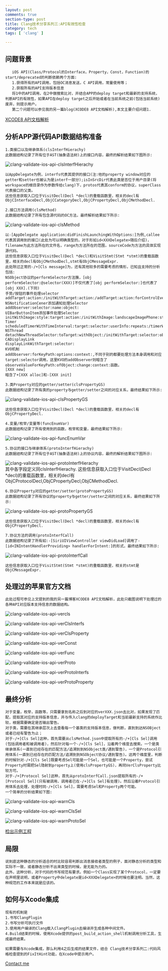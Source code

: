 ```yaml
---
layout: post
comments: true
section-type: post
title: Clang技术分享系列三:API有效性检查
category: tech
tags: [ 'clang' ]

---
```

## 问题背景

       iOS API(Class/Protocol的Interface，Property，Const，Function)的start/deprecated的判断依赖两个方面:
       1.获得所有的API调用，包括OC消息发送，C API调用，常量使用等；
       2.获取所有的API支持版本信息
       将1中的API调用，在2中做搜索比对，并结合APP的deploy target和最新的支持系统，判断API的有效性，如果API在deploy target之后开始或者在当前系统之前(包括当前系统)废弃，则提示用户。
       第二个问题可以参见我的另一篇blog(XCODE8 API文档解析),本文主要介绍问题1.

[XCODE8 API文档解析](http://kangwang1988.github.io/tech/2016/10/31/xcode8-documented-api-analyzer.html)

## 分析APP源代码API数据结构准备

    1.类接口以及继承体系(clsInterfHierachy)
    此数据结构记录了所有位于AST(抽象语法树)上的接口内容，最终的解析结果如下图所示:

![clang-validate-ios-api-clsInterfHierachy](https://raw.githubusercontent.com/kangwang1988/kangwang1988.github.io/master/img/clang-validate-ios-api-clsInterfHierachy.png)

	以AppDelegate为例，interfs代表其提供的接口(注:他的property window对应的getter和setter也被认为是interf一部分);isInSrcDir代表此类是否位于用户目录(将workspace的根目录作为参数传给clang)下，protos代表其conform的协议，superClass代表接口的父类。
	这些信息获取入口位于VisitDecl(Decl *decl)的重载函数里，相关的decl有ObjCInterfaceDecl,ObjCCategoryDecl,ObjCPropertyDecl,ObjCMethodDecl.
	
	2.接口方法调用(clsMethod)
	此数据结构记录了所有包含源代码的OC方法，最终解析结果如下所示:

![clang-validate-ios-api-clsMethod](https://raw.githubusercontent.com/kangwang1988/kangwang1988.github.io/master/img/clang-validate-ios-api-clsMethod.png)

	以-[AppDelegate application:didFinishLaunchingWithOptions:]为例,callee代表其调用到的接口(此处为可以明确类型的，对于形如id<XXXDelegate>随后介绍)，filename为此方法所在的文件名，range为方法所在的范围，sourceCode为方法的具体实现源代码。
	这些信息获取入口位于VisitDecl(Decl *decl)和VisitStmt(Stmt *stmt)的重载函数里，相关的decl有ObjCMethodDecl,stmt有ObjCMessageExpr.
	此处除过正常的-/+[Cls message]为，还有其他较多的需要考虑的情形，已知且支持的分析包括:
	NSObject协议的performSelector方法簇，[obj performSelector:@selector(XXX)]不仅代表了[obj performSelector:]也代表了[obj XXX].(下同)
	手势/按钮的事件处理selector
	addTarget:action:/initWithTarget:action:/addTarget:action:forControlEvents:
	NSNotificationCener添加通知处理Selector
	addObserver:selector:name:object:
	UIBarButtonItem添加事件处理Selector
	initWithImage:style:target:action:/initWithImage:landscapeImagePhone:style:target:action:/initWithTitle:style:target:action:/initWithBarButtonSystemItem:target:action:
	Timer
	scheduledTimerWithTimeInterval:target:selector:userInfo:repeats:/timerWithTimeInterval:target:selector:userInfo:repeats:/initWithFireDate:interval:target:selector:userInfo:repeats:
	NSThread
	detachNewThreadSelector:toTarget:withObject:/initWithTarget:selector:object:
	CADisplayLink
	displayLinkWithTarget:selector:
	KVO机制
	addObserver:forKeyPath:options:context:,不同于别的都要处理方法本身调用和对应target:selector调用，这里KVO的addObserver则暗含了observeValueForKeyPath:ofObject:change:context:函数。
	[XXX new]
	暗含了+[XXX alloc]和-[XXX init]
	
	3.类Property对应的getter/setter(clsPropertyGS)
	此数据结构记录了所有类的property与getter/setter之间的对应关系，最终结果如下所示:

![clang-validate-ios-api-clsPropertyGS](https://raw.githubusercontent.com/kangwang1988/kangwang1988.github.io/master/img/clang-validate-ios-api-clsPropertyGS.png)

    这些信息获取入口位于VisitDecl(Decl *decl)的重载函数里，相关的decl有ObjCPropertyDecl.

    4.变量/枚举/变量等(funcEnumVar)
    此数据结构记录了所有使用到的函数，枚举和变量，最终结果如下所示:

![clang-validate-ios-api-funcEnumVar](https://raw.githubusercontent.com/kangwang1988/kangwang1988.github.io/master/img/clang-validate-ios-api-funcEnumVar.png)

	5.协议的接口与继承体系(protoInterfHierachy)
	此数据结构记录了所有位于AST(抽象语法树)上的协议内容，最终的解析结果如下图所示:

![clang-validate-ios-api-protoInterfHierachy](https://raw.githubusercontent.com/kangwang1988/kangwang1988.github.io/master/img/clang-validate-ios-api-protoInterfHierachy.png)
​	
	其中各字段定义同clsInterfHierachy.
	这些信息获取入口位于VisitDecl(Decl *decl)的重载函数里，相关的decl有ObjCProtocolDecl,ObjCPropertyDecl,ObjCMethodDecl.
	
	6.协议Property对应的getter/setter(protoPropertyGS)
	此数据结构记录了所有协议的property与getter/setter之间的对应关系，最终结果如下所示:

![clang-validate-ios-api-protoPropertyGS](https://raw.githubusercontent.com/kangwang1988/kangwang1988.github.io/master/img/clang-validate-ios-api-protoPropertyGS.png)

    这些信息获取入口位于VisitDecl(Decl *decl)的重载函数里，相关的decl有ObjCPropertyDecl.

	7.协议方法的调用(protoInterfCall)
	此数据结构记录了所有如:-[SiriUIViewController viewDidLoad]调用了-[id<INIntentHandlerProviding> handlerForIntent:]的形式，最终结果如下所示:

![clang-validate-ios-api-protoInterfCall](https://raw.githubusercontent.com/kangwang1988/kangwang1988.github.io/master/img/clang-validate-ios-api-protoInterfCall.png)

    这些信息获取入口位于VisitStmt(Stmt *stmt)的重载函数里，相关的stmt是ObjCMessageExpr.

## 处理过的苹果官方文档

    此处过程可参见上文提到的我的另一篇博客XCODE8 API文档解析，此处只截图说明下处理过的各种API对应版本支持信息的数据结构。

![clang-validate-ios-api-vercls](https://raw.githubusercontent.com/kangwang1988/kangwang1988.github.io/master/img/clang-validate-ios-api-vercls.png)

![clang-validate-ios-api-verClsInterfs](https://raw.githubusercontent.com/kangwang1988/kangwang1988.github.io/master/img/clang-validate-ios-api-verClsInterfs.png)

![clang-validate-ios-api-verClsProperty](https://raw.githubusercontent.com/kangwang1988/kangwang1988.github.io/master/img/clang-validate-ios-api-verClsProperty.png)

![clang-validate-ios-api-verConst](https://raw.githubusercontent.com/kangwang1988/kangwang1988.github.io/master/img/clang-validate-ios-api-verConst.png)

![clang-validate-ios-api-verFunc](https://raw.githubusercontent.com/kangwang1988/kangwang1988.github.io/master/img/clang-validate-ios-api-verFunc.png)

![clang-validate-ios-api-verProto](https://raw.githubusercontent.com/kangwang1988/kangwang1988.github.io/master/img/clang-validate-ios-api-verProto.png)

![clang-validate-ios-api-verProtoInterfs](https://raw.githubusercontent.com/kangwang1988/kangwang1988.github.io/master/img/clang-validate-ios-api-verProtoInterfs.png)

![clang-validate-ios-api-verProtoProperty](https://raw.githubusercontent.com/kangwang1988/kangwang1988.github.io/master/img/clang-validate-ios-api-verProtoProperty.png)

## 最终分析

	对于变量，枚举，函数等，只需要拿到名称之后到对应的verXXX.json去比对，如果发现了匹配，提取其对应的支持版本信息，并与传入clang的deployTarget和当前最新支持的系统作比较，根据需要确定是否输出警告。
	对于类，需要在其继承层次上去查看每一个基类的支持版本信息，做判断，直到到达NSOBject或者已经有警告为止；
	对于-/+[Cls Sel]这种，首先需要从clsMethod.json中提取所有的-/+[Cls Sel]调用(包括调用者和被调用者)，然后针对每一个-/+[Cls Sel]，沿着两个维度去搜索。一个是类继承体系(一直到已经存在的匹配方法/追溯到到NSObject类/遇到警告)，一个是Protocol引用体系(一直到已经存在的匹配方法/追溯到到NSObject协议/遇到警告)。这两个维度里，判断的时候针对-/+[Cls Sel]既要考虑Sel可能是一个Sel，也可能是一个Property，尝试Property时需把Sel隐射到property上(使用clsPropertyGS)，再同VerClsProperty比较方可。
	对于-/+[Protocol Sel]这种，首先从protoInterfCall.json提取所有的-/+[Protocol Sel](只有被调用，调用者已在-/+[Cls Sel]有处理)。然后沿着Protocol引用体系去处理，处理时同-/+[Cls Sel]，需要考虑Sel和Property两个可能。
	一个简单的分析结果如下图:

![clang-validate-ios-api-warnCls](https://raw.githubusercontent.com/kangwang1988/kangwang1988.github.io/master/img/clang-validate-ios-api-warnCls.png)

![clang-validate-ios-api-warnClsSel](https://raw.githubusercontent.com/kangwang1988/kangwang1988.github.io/master/img/clang-validate-ios-api-warnClsSel.png)

![clang-validate-ios-api-warnProtoSel](https://raw.githubusercontent.com/kangwang1988/kangwang1988.github.io/master/img/clang-validate-ios-api-warnProtoSel.png)

[检出示例工程](https://github.com/kangwang1988/XcodeValidAPI.git)

## 局限

	说到底这种静态的分析适合的时比较容易判断出消息接收者类型的例子，面对静态分析的类型和实际不一致，或者静态分析不出来类型的时候，是无能为力的。
	此外，这种分析，对于代码的书写规范有要求。例如一个Class实现了某个Protocol，一定要在声明里说明，或者Property中delegate是id<XXXDelegate>的时候也要注明。当然，这种规范的工作本来就是应该的。

## 如何与Xcode集成

    现有的机制是
    1.书写ClangPlugin
    2.书写分析可执行文件
    3.使用用户编译的Clang载入ClangPlugin去编译并生成各种中间文件。
    4.Build结束的时候，使用Xcode提供的post_build_action_shell机制调用分析工具，生成最终结果。
    
    如果需要与Xcode集成，那么利用4之后生成的结果文件，结合 Clang技术分享系列二:代码风格检查提到的FixItHint功能，在Xcode中提示用户。

[Contact me](mailto:kang.wang1988@gmail.com)